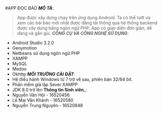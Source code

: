 ﻿#APP ĐỌC BÁO
_**MÔ TẢ**_: 
>App được xây dựng chạy trên ứng dụng Android. Ta có thể lướt và xem các bài báo mới nhất được đăng tải thông qua
hệ thống backend được xây dựng bằng ngôn ngữ PHP. App có giao diện đơn giản, dễ dàng và gần gũi.
_**CÔNG CỤ VÀ CÔNG NGHỆ SỬ DỤNG**_:
+ Android Studio 3.2.0
+ Genymotion 
+ Netbeans sử dụng ngôn ngữ PHP 
+ XAMPP
+ MySQL 
+ Medoo
+ Okhttp
_**MÔI TRƯỜNG CÀI ĐẶT**_:
+ Hệ điều hành Windows từ 7 trở về sau, phiên bản 32/64 bit.
+ Phần mềm giả lập Sever XAMPP
+ JDK 8.0 trở lên
**Thông tin Sinh viên**_: 
+ Nguyễn Văn Hội - 16520456
+ Lê Mai Văn Khánh - 16520580
+ Nguyễn Trung Nguyên - 16520848
